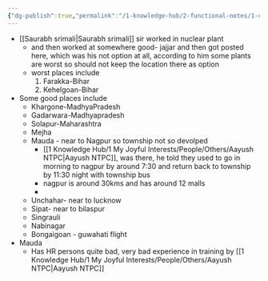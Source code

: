 ```yaml
---
{"dg-publish":true,"permalink":"/1-knowledge-hub/2-functional-notes/1-career-notes/4-ntpc/ntpc-locations/locations-1/","noteIcon":""}
---
```


- [[Saurabh srimali\|Saurabh srimali]] sir worked in nuclear plant
    - and then worked at somewhere good- jajjar and then got posted here, which was his not option at all, according to him some plants are worst so should not keep the location there as option
    - worst places include
        1. Farakka-Bihar
        2. Kehelgoan-Bihar
- Some good places include 
    - Khargone-MadhyaPradesh
    - Gadarwara-Madhyapradesh
    - Solapur-Maharashtra
    - Mejha
    - Mauda - near to Nagpur so township not so devolped
	    - [[1 Knowledge Hub/1 My Joyful Interests/People/Others/Aayush NTPC\|Aayush NTPC]], was there, he told they used to go in morning to nagpur by around 7:30 and return back to township by 11:30 night with township bus
	    - nagpur is around 30kms and has around 12 malls
	    - 
    - Unchahar- near to lucknow
    - Sipat- near to bilaspur
    - Singrauli
    - Nabinagar
    - Bongaigoan - guwahati flight
- Mauda 
	- Has HR persons quite bad, very bad experience in training by [[1 Knowledge Hub/1 My Joyful Interests/People/Others/Aayush NTPC\|Aayush NTPC]]